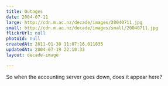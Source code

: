 ```yaml
---
title: Outages
date: 2004-07-11
large: http://cdn.m.ac.nz/decade/images/20040711.jpg
small: http://cdn.m.ac.nz/decade/images/small/20040711.jpg
flickrUrl: null
photoId: null
createdAt: 2011-01-30 11:07:16.011835
updatedAt: 2004-07-19 22:10:33
layout: decade-image

---
```

So when the accounting server goes down, does it appear here?
